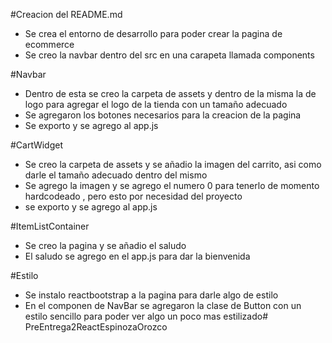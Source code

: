 #Creacion del README.md
- Se crea el entorno de desarrollo para poder crear la pagina de ecommerce
- Se creo la navbar dentro del src en una carapeta llamada components

#Navbar
- Dentro de esta se creo la carpeta de assets y dentro de la misma la de logo para agregar el logo de la tienda con un tamaño adecuado
- Se agregaron los botones necesarios para la creacion de la pagina
- Se exporto y se agrego al app.js

#CartWidget
- Se creo la carpeta de assets y se añadio la imagen del carrito, asi como darle el tamaño adecuado dentro del mismo
- Se agrego la imagen y se agrego el numero 0 para tenerlo de momento hardcodeado , pero esto por necesidad del proyecto
- se exporto y se agrego al app.js

#ItemListContainer
- Se creo la pagina y se añadio el saludo
- El saludo se agrego en el app.js para dar la bienvenida

#Estilo
- Se instalo reactbootstrap a la pagina para darle algo de estilo
- En el componen de NavBar se agregaron la clase de Button con un estilo sencillo para poder ver algo un poco mas estilizado# PreEntrega2ReactEspinozaOrozco
